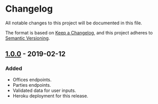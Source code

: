 # Changelog
All notable changes to this project will be documented in this file.

The format is based on [Keep a Changelog](https://keepachangelog.com/en/1.0.0/),
and this project adheres to [Semantic Versioning](https://semver.org/spec/v2.0.0.html).


## [1.0.0] - 2019-02-12
### Added
- Offices endpoints.
- Parties endpoints.
- Validated data for user inputs.
- Heroku deployment for this release.


[1.0.0]: https://github.com/ChegeBryan/politico/compare/gh-pages...develop
